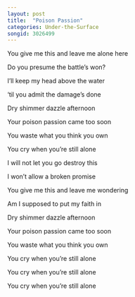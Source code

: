```yaml
---
layout: post
title:  "Poison Passion"
categories: Under-the-Surface
songid: 3026499
---
```



You give me this and leave me alone here


Do you presume the battle’s won?


I’ll keep my head above the water


‘til you admit the damage’s done





Dry shimmer dazzle afternoon


Your poison passion came too soon


You waste what you think you own





You cry when you’re still alone


I will not let you go destroy this


I won’t allow a broken promise


You give me this and leave me wondering


Am I supposed to put my faith in


Dry shimmer dazzle afternoon


Your poison passion came too soon


You waste what you think you own


You cry when you’re still alone


You cry when you’re still alone


You cry when you’re still alone